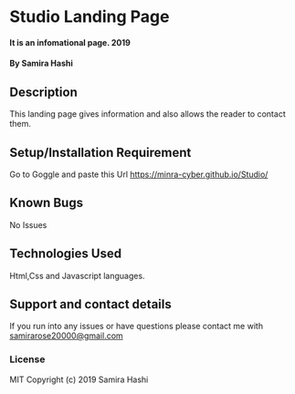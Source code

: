 # Studio Landing Page
#### It is an infomational page. 2019
#### By Samira Hashi
## Description
This landing page gives information and also allows the reader to contact them.
## Setup/Installation Requirement
 Go to Goggle and paste this Url https://minra-cyber.github.io/Studio/
## Known Bugs
No Issues
## Technologies Used
Html,Css and Javascript languages.
## Support and contact details
If  you run into any issues or have questions please contact me with samirarose20000@gmail.com
### License
MIT
Copyright (c) 2019 Samira Hashi
